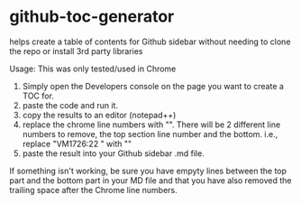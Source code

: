 # github-toc-generator
helps create a table of contents for Github sidebar without needing to clone the repo or install 3rd party libraries

Usage: 
This was only tested/used in Chrome

1. Simply open the Developers console on the page you want to create a TOC for.
2. paste the code and run it.
3. copy the results to an editor (notepad++)
4. replace the chrome line numbers with "". There will be 2 different line numbers to remove, the top section line number and the bottom.
  i.e., replace "VM1726:22 " with ""
5. paste the result into your Github sidebar .md file.

If something isn't working, be sure you have empyty lines between the top part and the bottom part in your MD file and that you have also removed the trailing space after the Chrome line numbers.
